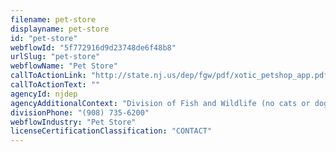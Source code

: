 ```yaml
---
filename: pet-store
displayname: pet-store
id: "pet-store"
webflowId: "5f772916d9d23748de6f48b8"
urlSlug: "pet-store"
webflowName: "Pet Store"
callToActionLink: "http://state.nj.us/dep/fgw/pdf/xotic_petshop_app.pdf"
callToActionText: ""
agencyId: njdep
agencyAdditionalContext: "Division of Fish and Wildlife (no cats or dogs)"
divisionPhone: "(908) 735-6200"
webflowIndustry: "Pet Store"
licenseCertificationClassification: "CONTACT"
---
```

